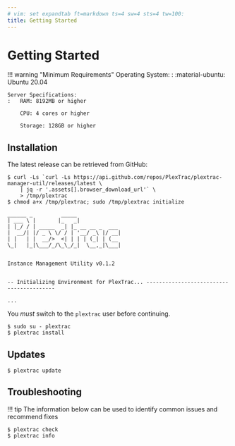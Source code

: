 ```yaml
---
# vim: set expandtab ft=markdown ts=4 sw=4 sts=4 tw=100:
title: Getting Started
---
```


# Getting Started

!!! warning "Minimum Requirements"
    Operating System:
    :   :material-ubuntu: Ubuntu 20.04

    Server Specifications:
    :   RAM: 8192MB or higher

        CPU: 4 cores or higher

        Storage: 128GB or higher

## Installation

The latest release can be retrieved from GitHub:

```console
$ curl -Ls `curl -Ls https://api.github.com/repos/PlexTrac/plextrac-manager-util/releases/latest \
    | jq -r '.assets[].browser_download_url'` \
    > /tmp/plextrac
$ chmod a+x /tmp/plextrac; sudo /tmp/plextrac initialize

______ _         _____              
| ___ \ |       |_   _|             
| |_/ / | _____  _| |_ __ __ _  ___ 
|  __/| |/ _ \ \/ / | '__/ _\ |/ __|
| |   | |  __/>  <| | | | (_| | (__ 
\_|   |_|\___/_/\_\_/_|  \__,_|\___|
                                    

Instance Management Utility v0.1.2


-- Initializing Environment for PlexTrac... -----------------------------------------

...
```

You _must_ switch to the `plextrac` user before continuing.

```console
$ sudo su - plextrac
$ plextrac install
```

## Updates

```console
$ plextrac update
```


## Troubleshooting

!!! tip
    The information below can be used to identify common issues and recommend fixes

```console
$ plextrac check
$ plextrac info
```
